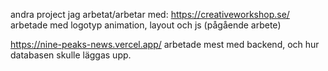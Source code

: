 andra project jag arbetat/arbetar med:
https://creativeworkshop.se/  arbetade med logotyp animation, layout och js (pågående arbete)

https://nine-peaks-news.vercel.app/  arbetade mest med backend, och hur databasen skulle läggas upp.


